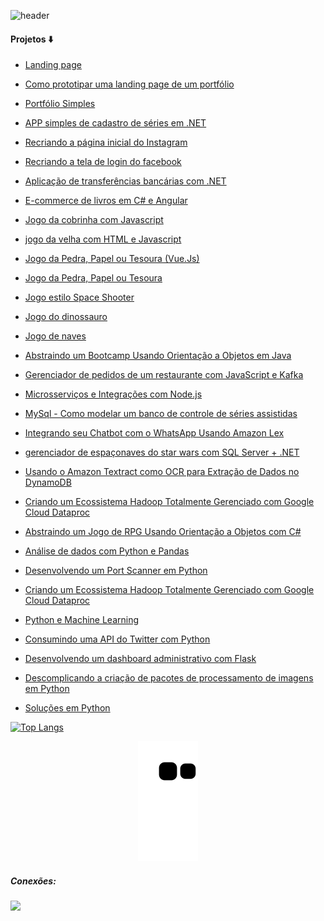 ![header](https://user-images.githubusercontent.com/88558377/159158519-59bcb75b-ec6b-4f9e-ac29-d968010e2b98.gif)

#### Projetos ⬇️

- [Landing page](https://github.com/BeyondtimeX/Projeto-29)<br/>
- [Como prototipar uma landing page de um portfólio](https://github.com/BeyondtimeX/Projeto_33.git)<br/>
- [Portfólio Simples](https://github.com/BeyondtimeX/Projeto-27)<br/>
- [APP simples de cadastro de séries em .NET](https://github.com/BeyondtimeX/Projeto-23)<br/>
- [Recriando a página inicial do Instagram](https://github.com/BeyondtimeX/Projeto_38)<br/>
- [Recriando a tela de login do facebook](https://github.com/BeyondtimeX/Projeto-28)<br/>
- [Aplicação de transferências bancárias com .NET](https://github.com/BeyondtimeX/Projeto_37)<br/>
- [E-commerce de livros em C# e Angular](https://github.com/BeyondtimeX/Projeto-36)<br/>
- [Jogo da cobrinha com Javascript](https://github.com/BeyondtimeX/Projeto-32)<br/>
- [jogo da velha com HTML e Javascript](https://github.com/BeyondtimeX/Projeto-31)<br/>
- [Jogo da Pedra, Papel ou Tesoura (Vue.Js)](https://github.com/BeyondtimeX/Projeto-26)<br/>
- [Jogo da Pedra, Papel ou Tesoura](https://github.com/BeyondtimeX/Projeto-25)<br/>
- [Jogo estilo Space Shooter](https://github.com/BeyondtimeX/Projeto_14)<br/>
- [Jogo do dinossauro](https://github.com/BeyondtimeX/Projeto-18)<br/>
- [Jogo de naves](https://github.com/BeyondtimeX/Projeto_16.git)<br/>
- [Abstraindo um Bootcamp Usando Orientação a Objetos em Java](https://github.com/BeyondtimeX/Projeto-30)<br/>
- [Gerenciador de pedidos de um restaurante com JavaScript e Kafka](https://github.com/BeyondtimeX/Projeto-24)<br/>
- [Microsserviços e Integrações com Node.js](https://github.com/BeyondtimeX/Projeto-34)<br/>
- [ MySql - Como modelar um banco de controle de séries assistidas](https://github.com/BeyondtimeX/Projeto-2)<br/>
- [Integrando seu Chatbot com o WhatsApp Usando Amazon Lex](https://github.com/BeyondtimeX/Projeto-12)<br/>
- [gerenciador de espaçonaves do star wars com SQL Server + .NET](https://github.com/BeyondtimeX/Projeto-20)<br/>
- [Usando o Amazon Textract como OCR para Extração de Dados no DynamoDB](https://github.com/BeyondtimeX/Projeto-21.git)<br/>
- [Criando um Ecossistema Hadoop Totalmente Gerenciado com Google Cloud Dataproc](https://github.com/BeyondtimeX/Projeto-5.git)<br/>
- [Abstraindo um Jogo de RPG Usando Orientação a Objetos com C#](https://github.com/BeyondtimeX/Projeto-5.git)<br/>
- [Análise de dados com Python e Pandas](https://github.com/BeyondtimeX/Projeto-6)
- [Desenvolvendo um Port Scanner em Python](https://github.com/BeyondtimeX/Projeto-8)
- [Criando um Ecossistema Hadoop Totalmente Gerenciado com Google Cloud Dataproc](https://github.com/BeyondtimeX/Projeto-5)
- [Python e Machine Learning](https://github.com/BeyondtimeX/Projeto-4)
- [Consumindo uma API do Twitter com Python](https://github.com/BeyondtimeX/Projeto-7)
- [Desenvolvendo um dashboard administrativo com Flask](https://github.com/BeyondtimeX/Projeto-3)
- [Descomplicando a criação de pacotes de processamento de imagens em Python](https://github.com/BeyondtimeX/Projeto-1)<br/>


- [Soluções em Python](https://github.com/BeyondtimeX/solu-esempython)

[![Top Langs](https://github-readme-stats.vercel.app/api/top-langs/?username=BeyondTimeX&langs_count=8&layout=compact)](https://github.com/BeyondTimeX/github-readme-stats)
    
 <div align="center">
  
  ![Snake animation](https://github.com/BeyondtimeX/BeyondtimeX/blob/output/github-contribution-grid-snake.svg)
  
</div>

   <h5 align="left">Conexões:</h5>

  <a href="https://www.linkedin.com/in/brunodesouzaalmeida" target="_blank"><img src="https://img.shields.io/badge/LinkedIn-0077B5?style=for-the-badge&logo=linkedin&logoColor=white" target="_blank"></a> 
   

  

  

















